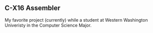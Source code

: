 ## C-X16 Assembler

My favorite project (currently) while a student at Western Washington Univeristy in the Computer Science Major. 
